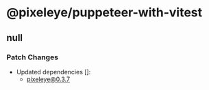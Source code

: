# @pixeleye/puppeteer-with-vitest

## null

### Patch Changes

- Updated dependencies []:
  - pixeleye@0.3.7
